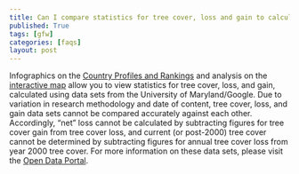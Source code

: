 ```yaml
---
title: Can I compare statistics for tree cover, loss and gain to calculate “net” tree cover and tree cover loss?
published: True
tags: [gfw]
categories: [faqs]
layout: post
---
```

<div class="content">
	<p>Infographics on the <a href="/countries" target="_blank">Country Profiles and Rankings</a> and analysis on the <a href="/map" target="_blank">interactive map</a> allow you to view statistics for tree cover, loss, and gain, calculated using data sets from the University of Maryland/Google. Due to variation in research methodology and date of content, tree cover, loss, and gain data sets cannot be compared accurately against each other. Accordingly, “net” loss cannot be calculated by subtracting figures for tree cover gain from tree cover loss, and current (or post-2000) tree cover cannot be determined by subtracting figures for annual tree cover loss from year 2000 tree cover. For more information on these data sets, please visit the <a href="http://data.globalforestwatch.org/" target="_blank">Open Data Portal</a>.</p>
</div>
